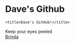 # Dave's Github
	<title>Dave's GitHub!</title>
Keep your eyes peeled<br>
<a href="https://davidoldo.github.io/index/site/"> Brinda </a>